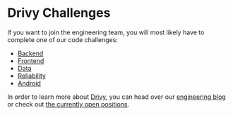 # Drivy Challenges

If you want to join the engineering team, you will most likely
have to complete one of our code challenges:

- [Backend](https://github.com/drivy/jobs/tree/master/backend)
- [Frontend](https://github.com/drivy/jobs/tree/master/frontend)
- [Data](https://github.com/drivy/jobs/tree/master/data)
- [Reliability](https://github.com/drivy/jobs/tree/master/reliability)
- [Android](https://github.com/drivy/jobs/tree/master/android)

In order to learn more about [Drivy](https://www.drivy.com/),
you can head over our [engineering blog](https://drivy.engineering/about/)
or check out [the currently open positions](https://en.drivy.com/jobs).
